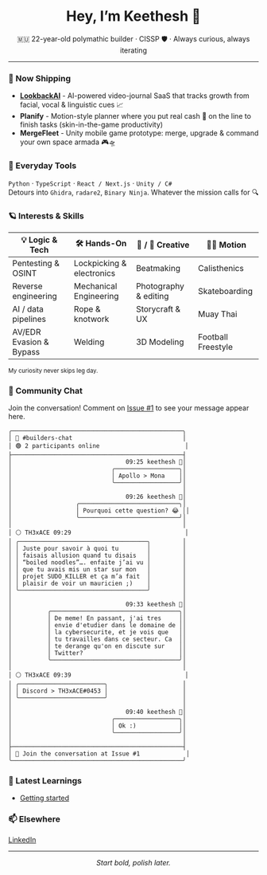 <!-- GitHub profile README -->
<h1 align="center">Hey, I’m Keethesh 👋</h1>
<p align="center">
  🇲🇺 22-year-old polymathic builder · CISSP 🛡️ · Always curious, always iterating
</p>

---

### 🚢  Now Shipping
- **[LookbackAI](https://lookbackai.com)** - AI-powered video-journal SaaS that tracks growth from facial, vocal & linguistic cues 📈  
- **Planify** - Motion-style planner where you put real cash 💸 on the line to finish tasks (skin-in-the-game productivity)  
- **MergeFleet** - Unity mobile game prototype: merge, upgrade & command your own space armada 🎮🛸  

### 🧰  Everyday Tools
`Python` · `TypeScript` · `React / Next.js` · `Unity / C#`  
Detours into `Ghidra`, `radare2`, `Binary Ninja`. Whatever the mission calls for 🔍

### 🪐  Interests & Skills
| 💡 Logic & Tech | 🛠️ Hands-On | 🎵 / 🎨 Creative | 🏃‍♂️ Motion |
|-----------------|-------------|-----------------|--------------|
| Pentesting & OSINT | Lockpicking & electronics | Beatmaking | Calisthenics |
| Reverse engineering | Mechanical Engineering | Photography & editing | Skateboarding |
| AI / data pipelines | Rope & knotwork | Storycraft & UX | Muay Thai |
| AV/EDR Evasion & Bypass | Welding | 3D Modeling | Football Freestyle |

<sub>My curiosity never skips leg day.</sub>

### 💬 Community Chat
Join the conversation! Comment on [Issue #1](https://github.com/keethesh/keethesh/issues/1) to see your message appear here.

<!-- CHAT_START -->
```
╭────────────────────────────────────────────────╮
│ 💬 #builders-chat                               │
│ 🟢 2 participants online                        │
├────────────────────────────────────────────────┤
│                                09:25 keethesh 🔵│
│                            ╭──────────────────╮│
│                            │ Apollo > Mona    ││
│                            ╰──────────────────╯│
│                                                │
│                                09:26 keethesh 🔵│
│                  ╭────────────────────────────╮│
│                  │ Pourquoi cette question? 😂 ││
│                  ╰────────────────────────────╯│
│                                                │
│ ⚪ TH3xACE 09:29                                │
│ ╭────────────────────────────────────╮         │
│ │ Juste pour savoir à quoi tu        │         │
│ │ faisais allusion quand tu disais   │         │
│ │ “boiled noodles”…. enfaite j’ai vu │         │
│ │ que tu avais mis un star sur mon   │         │
│ │ projet SUDO_KILLER et ça m’a fait  │         │
│ │ plaisir de voir un mauricien ;)    │         │
│ ╰────────────────────────────────────╯         │
│                                                │
│                                09:33 keethesh 🔵│
│          ╭────────────────────────────────────╮│
│          │ De meme! En passant, j'ai tres     ││
│          │ envie d'etudier dans le domaine de ││
│          │ la cybersecurite, et je vois que   ││
│          │ tu travailles dans ce secteur. Ca  ││
│          │ te derange qu'on en discute sur    ││
│          │ Twitter?                           ││
│          ╰────────────────────────────────────╯│
│                                                │
│ ⚪ TH3xACE 09:39                                │
│ ╭────────────────────────╮                     │
│ │ Discord > TH3xACE#0453 │                     │
│ ╰────────────────────────╯                     │
│                                                │
│                                09:40 keethesh 🔵│
│                            ╭──────────────────╮│
│                            │ Ok :)            ││
│                            ╰──────────────────╯│
│                                                │
├────────────────────────────────────────────────┤
│ 💭 Join the conversation at Issue #1             │
╰────────────────────────────────────────────────╯
```
<!-- CHAT_END -->

### 🧠 Latest Learnings

<!-- TIL_START -->
* [Getting started](til/001-getting-started.md)
<!-- TIL_END -->

### 📫  Elsewhere
[LinkedIn](https://www.linkedin.com/in/keethesh)

---

<p align="center"><em>Start bold, polish later.</em></p>
